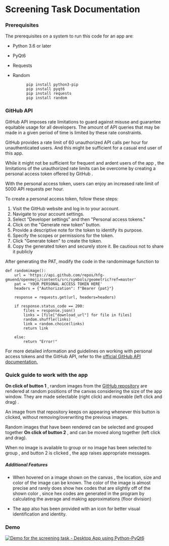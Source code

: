 
# Screening Task Documentation
### Prerequisites 
The prerequisites on a system to run this code for an app are:

- Python 3.6 or later
- PyQt6
- Requests
- Random

			pip install python3-pip 
			pip install pyqt6 
			pip install requests
			pip install random

### GitHub API
GitHub API imposes rate limitations to guard against misuse and guarantee equitable usage for all developers. The amount of API queries that may be made in a given period of time is limited by these rate constraints.

GitHub provides a rate limit of 60 unauthorized API calls per hour for unauthenticated users. And this might be sufficient for a casual end user of this app.

While it might not be sufficient for frequent and ardent users of the app ,  the limitations of the unauthorized rate limits can be overcome by creating a personal access token offered by GitHub .

With the personal access token, users can enjoy an increased rate limit of 5000 API requests per hour.

To create a personal access token, follow these steps:

1.  Visit the GitHub website and log in to your account.
2.  Navigate to your account settings.
3.  Select "Developer settings" and then "Personal access tokens."
4.  Click on the "Generate new token" button.
5.  Provide a descriptive note for the token to identify its purpose.
6.  Specify the scopes or permissions for the token. 
7.  Click "Generate token" to create the token.
8.  Copy the generated token and securely store it. Be cautious not to share it publicly

After generating the PAT, modify the code in the randomimage function to
```
def randomimage():  
	url = 'https://api.github.com/repos/hfg-gmuend/openmoji/contents/src/symbols/geometric?ref=master'  
	pat = 'YOUR PERSONAL ACCESS TOKEN HERE'  
	headers = {"Authorization": f"Bearer {pat}"}  
  
	response = requests.get(url, headers=headers)  
  
	if response.status_code == 200:  
		files = response.json()  
		links = [file["download_url"] for file in files]  
		random.shuffle(links)  
		link = random.choice(links)  
		return link  
  
	else:  
		return "Error!"
```

For more detailed information and guidelines on working with personal access tokens and the GitHub API, refer to the [official GitHub API documentation.](https://docs.github.com/en/rest)

### Quick guide to work with the app
 __On click of button 1__ , random images from the [GitHub repository](https://github.com/hfg-gmuend/openmoji/tree/master/src/symbols/geometric) are rendered at random positions of the canvas considering the size of the app window. They are made selectable (right click) and moveable (left click and drag) .

An image from that repository keeps on appearing whenever this button is clicked, without removing/overwriting the previous images.

Random images that have been rendered can be selected and grouped together __On click of button 2__ , and can be moved along together (left click and drag).

When no image is available to group or no image has been selected to group , and button 2 is clicked , the app raises appropriate messages.

##### Additional Features
- When hovered on a image shown on the canvas , the location, size and color of the image can be known.
The color of the image is almost precise and rarely does show hex codes that are slightly off of the shown color , since hex codes are generated in the program by calculating the average and making approximations (floor division)

- The app also has been provided with an icon for better visual identification and identity.

### Demo

[![Demo for the screening task - Desktop App using Python-PyQt6](https://drive.google.com/file/d/1xt6xC9aCTFnogYfNuxHkRZ1IKIv8eLvl/view?usp=sharing)](https://www.youtube.com/watch?v=w9e5vOQ9Hd4)


